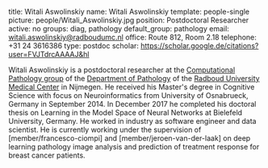 title: Witali Aswolinskiy
name: Witali Aswolinskiy
template: people-single
picture: people/Witali_Aswolinskiy.jpg
position: Postdoctoral Researcher
active: no
groups: diag, pathology
default_group: pathology
email: witali.aswolinskiy@radboudumc.nl
office: Route 812, Room 2.18
telephone: +31 24 3616386
type: postdoc
scholar: https://scholar.google.de/citations?user=FVJTdrcAAAAJ&hl

Witali Aswolinskiy is a postdoctoral researcher at the [Computational Pathology group](https://www.computationalpathologygroup.eu/) of the [Department of Pathology](https://www.radboudumc.nl/en/research/departments/pathology) of the [Radboud University Medical Center](https://www.radboudumc.nl/research) in Nijmegen. He received his Master's degree in Cognitive Science with focus on Neuroinformatics from University of Osnabrueck, Germany in September 2014. In December 2017 he completed his doctoral thesis on Learning in the Model Space of Neural Networks at Bielefeld University, Germany. He worked in industry as software engineer and data scientist. He is currently working under the supervision of [member/francesco-ciompi] and [member/jeroen-van-der-laak] on deep learning pathology image analysis and prediction of treatment response for breast cancer patients.
